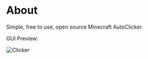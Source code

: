 # About
Simple, free to use, open source Minecraft AutoClicker.

GUI Preview:









![Clicker](https://user-images.githubusercontent.com/109127903/205467848-f43ef093-f5b8-4039-9350-b44b188908fd.png)
